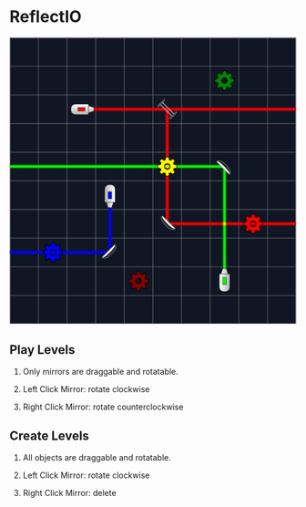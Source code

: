 # ReflectIO

![image](src/assets/images/thumbnail.png)

## Play Levels

1. Only mirrors are draggable and rotatable.

2. Left Click Mirror: rotate clockwise

3. Right Click Mirror: rotate counterclockwise

## Create Levels

1. All objects are draggable and rotatable.
   
2. Left Click Mirror: rotate clockwise

3. Right Click Mirror: delete 